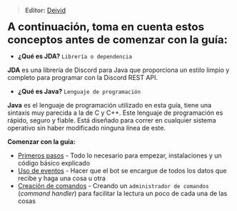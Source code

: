 
> **<i class="fa fa-user"></i> Editor:** [Deivid](https://github.com/Drylotrans)

<font size=5> **A continuación, toma en cuenta estos conceptos antes de comenzar con la guía:** </font>


* **¿Qué es JDA?** `Librería o dependencia`

**JDA** es una librería de Discord para Java que proporciona un estilo limpio y completo para programar con la Discord REST API.

* **¿Qué es Java?** `Lenguaje de programación`

**Java** es el lenguaje de programación utilizado en esta guía, tiene una sintaxis muy parecida a la de C y C++. Este lenguaje de programación es rápido, seguro y fiable. Está diseñado para correr en cualquier sistema operativo sin haber modificado ninguna línea de este.

**<i class="fas fa-arrow-circle-right"></i> Comenzar con la guía:**

* [Primeros pasos](/guias/java/jda/primeros-pasos.md "Todo lo necesario") - Todo lo necesario para empezar, instalaciones y un código básico explicado
* [Uso de eventos](/guias/java/jda/eventos.md "Para una mejor organización") - Hacer que el bot se encargue de todos los datos que recibe y haga una cosa u otra
* [Creación de comandos](/guias/java/jda/command-handler.md "Un bot sin comandos... Imposible") - Creando un `administrador de comandos` (*command handler*) para facilitar la lectura un poco de cada una de las cosas
